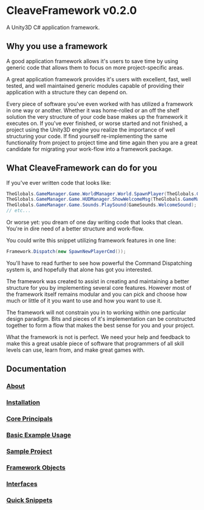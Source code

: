 ﻿# CleaveFramework v0.2.0

A Unity3D C# application framework.

## Why you use a framework

A good application framework allows it's users to save time by using generic code that allows them to focus on more project-specific areas.  

A great application framework provides it's users with excellent, fast, well tested, and well maintained generic modules capable of providing their application with a structure they can depend on.

Every piece of software you've even worked with has utilized a framework in one way or another.  Whether it was home-rolled or an off the shelf solution the very structure of your code base makes up the framework it executes on.  If you've ever finished, or worse started and not finished, a project using the Unity3D engine you realize the importance of well structuring your code.  If find yourself re-implementing the same functionality from project to project time and time again then you are a great candidate for migrating your work-flow into a framework package.

## What CleaveFramework can do for you

If you've ever written code that looks like:

```csharp
TheGlobals.GameManager.Game.WorldManager.World.SpawnPlayer(TheGlobals.GameManager.Game.PlayerManager.MakeNewPlayer());
TheGlobals.GameManager.Game.HUDManager.ShowWelcomeMsg(TheGlobals.GameManager.Game.PlayerManager.Player.Name);
TheGlobals.GameManager.Game.Sounds.PlaySound(GameSounds.WelcomeSound);
// etc...
```

Or worse yet: you dream of one day writing code that looks that clean.  You're in dire need of a better structure and work-flow.

You could write this snippet utilizing framework features in one line:
```csharp
Framework.Dispatch(new SpawnNewPlayerCmd());
```
You'll have to read further to see how powerful the Command Dispatching system is, and hopefully that alone has got you interested.

The framework was created to assist in creating and maintaining a better structure for you by implementing several core features.  However most of the framework itself remains modular and you can pick and choose how much or little of it you want to use and how you want to use it.

The framework will not constrain you in to working within one particular design paradigm.  Bits and pieces of it's implementation can be constructed together to form a flow that makes the best sense for you and your project.

What the framework is not is perfect.  We need your help and feedback to make this a great usable piece of software that programmers of all skill levels can use, learn from, and make great games with.

## Documentation

### [About](https://github.com/cleavetv/unity-framework/blob/master/Docs/About.md)
### [Installation](https://github.com/cleavetv/unity-framework/blob/master/Docs/Installation.md)
### [Core Principals](https://github.com/cleavetv/unity-framework/blob/master/Docs/CorePrincipals.md)
### [Basic Example Usage](https://github.com/cleavetv/unity-framework/blob/master/Docs/BasicUsage.md)
### [Sample Project](https://github.com/cleavetv/unity-framework/blob/master/Docs/CleaveFrameworkSampleProject.md)
### [Framework Objects](https://github.com/cleavetv/unity-framework/blob/master/Docs/FrameworkObjectsTOC.md)
### [Interfaces](https://github.com/cleavetv/unity-framework/blob/master/Docs/Interfaces.md)
### [Quick Snippets](https://github.com/cleavetv/unity-framework/blob/master/Docs/QuickSnippets.md)

